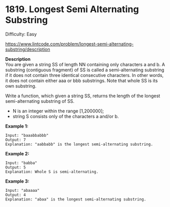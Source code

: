# 1819. Longest Semi Alternating Substring

Difficulty: Easy

https://www.lintcode.com/problem/longest-semi-alternating-substring/description

**Description**  
You are given a string SS of length NN containing only characters a and b. A substring (contiguous fragment) of SS is called a semi-alternating substring if it does not contain three identical consecutive characters. In other words, it does not contain either aaa or bbb substrings. Note that whole SS is its own substring.

Write a function, which given a string SS, returns the length of the longest semi-alternating substring of SS.

* N is an integer within the range [1,200000];
* string S consists only of the characters a and/or b.

**Example 1:**
```
Input: "baaabbabbb"
Output: 7
Explanation: "aabbabb" is the longest semi-alternating substring.
```

**Example 2:**
```
Input: "babba"
Output: 5
Explanation: Whole S is semi-alternating.
```

**Example 3:**
```
Input: "abaaaa"
Output: 4
Explanation: "abaa" is the longest semi-alternating substring.
```
